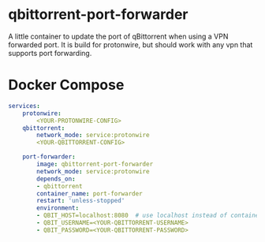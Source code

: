 # qbittorrent-port-forwarder

A little container to update the port of qBittorrent when using a VPN forwarded port.
It is build for protonwire, but should work with any vpn that supports port forwarding.

# Docker Compose
```yml
services:
    protonwire:
        <YOUR-PROTONWIRE-CONFIG>
    qbittorrent:
        network_mode: service:protonwire
        <YOUR-QBITTORRENT-CONFIG>

    port-forwarder:
        image: qbittorrent-port-forwarder
        network_mode: service:protonwire
        depends_on:
        - qbittorrent
        container_name: port-forwarder
        restart: 'unless-stopped'
        environment:
        - QBIT_HOST=localhost:8080  # use localhost instead of container name
        - QBIT_USERNAME=<YOUR-QBITTORRENT-USERNAME>
        - QBIT_PASSWORD=<YOUR-QBITTORRENT-PASSWORD>
```